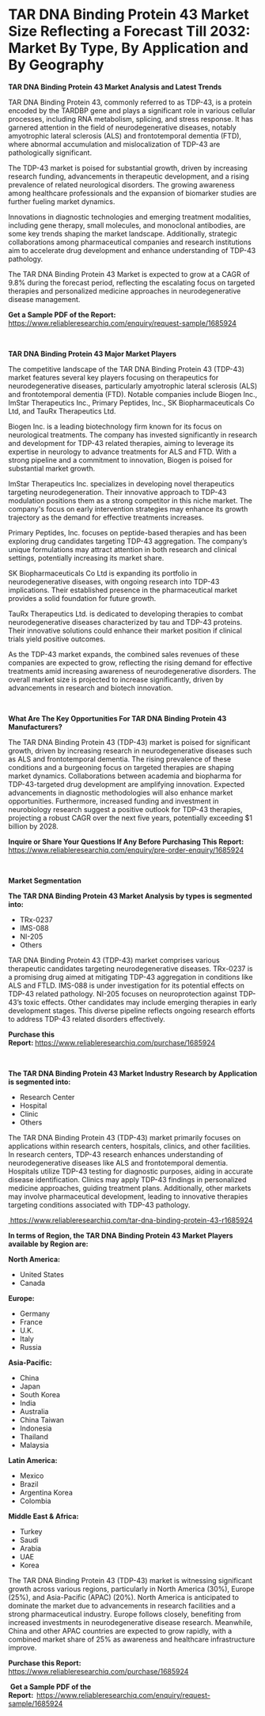 <p><h1>TAR DNA Binding Protein 43 Market Size Reflecting a Forecast Till 2032: Market By Type, By Application and By Geography</h1></p><p><strong>TAR DNA Binding Protein 43 Market Analysis and Latest Trends</strong></p>
<p><p>TAR DNA Binding Protein 43, commonly referred to as TDP-43, is a protein encoded by the TARDBP gene and plays a significant role in various cellular processes, including RNA metabolism, splicing, and stress response. It has garnered attention in the field of neurodegenerative diseases, notably amyotrophic lateral sclerosis (ALS) and frontotemporal dementia (FTD), where abnormal accumulation and mislocalization of TDP-43 are pathologically significant.</p><p>The TDP-43 market is poised for substantial growth, driven by increasing research funding, advancements in therapeutic development, and a rising prevalence of related neurological disorders. The growing awareness among healthcare professionals and the expansion of biomarker studies are further fueling market dynamics.</p><p>Innovations in diagnostic technologies and emerging treatment modalities, including gene therapy, small molecules, and monoclonal antibodies, are some key trends shaping the market landscape. Additionally, strategic collaborations among pharmaceutical companies and research institutions aim to accelerate drug development and enhance understanding of TDP-43 pathology. </p><p>The TAR DNA Binding Protein 43 Market is expected to grow at a CAGR of 9.8% during the forecast period, reflecting the escalating focus on targeted therapies and personalized medicine approaches in neurodegenerative disease management.</p></p>
<p><strong>Get a Sample PDF of the Report:&nbsp;</strong> <a href="https://www.reliableresearchiq.com/enquiry/request-sample/1685924?utm_campaign=2773&utm_medium=2&utm_source=Github&utm_content=ia&utm_term=19042025&utm_id=tar-dna-binding-protein-43">https://www.reliableresearchiq.com/enquiry/request-sample/1685924</a></p>
<p>&nbsp;</p>
<p><strong>TAR DNA Binding Protein 43 Major Market Players</strong></p>
<p><p>The competitive landscape of the TAR DNA Binding Protein 43 (TDP-43) market features several key players focusing on therapeutics for neurodegenerative diseases, particularly amyotrophic lateral sclerosis (ALS) and frontotemporal dementia (FTD). Notable companies include Biogen Inc., ImStar Therapeutics Inc., Primary Peptides, Inc., SK Biopharmaceuticals Co Ltd, and TauRx Therapeutics Ltd.</p><p>Biogen Inc. is a leading biotechnology firm known for its focus on neurological treatments. The company has invested significantly in research and development for TDP-43 related therapies, aiming to leverage its expertise in neurology to advance treatments for ALS and FTD. With a strong pipeline and a commitment to innovation, Biogen is poised for substantial market growth.</p><p>ImStar Therapeutics Inc. specializes in developing novel therapeutics targeting neurodegeneration. Their innovative approach to TDP-43 modulation positions them as a strong competitor in this niche market. The company's focus on early intervention strategies may enhance its growth trajectory as the demand for effective treatments increases.</p><p>Primary Peptides, Inc. focuses on peptide-based therapies and has been exploring drug candidates targeting TDP-43 aggregation. The company’s unique formulations may attract attention in both research and clinical settings, potentially increasing its market share.</p><p>SK Biopharmaceuticals Co Ltd is expanding its portfolio in neurodegenerative diseases, with ongoing research into TDP-43 implications. Their established presence in the pharmaceutical market provides a solid foundation for future growth.</p><p>TauRx Therapeutics Ltd. is dedicated to developing therapies to combat neurodegenerative diseases characterized by tau and TDP-43 proteins. Their innovative solutions could enhance their market position if clinical trials yield positive outcomes.</p><p>As the TDP-43 market expands, the combined sales revenues of these companies are expected to grow, reflecting the rising demand for effective treatments amid increasing awareness of neurodegenerative disorders. The overall market size is projected to increase significantly, driven by advancements in research and biotech innovation.</p></p>
<p>&nbsp;</p>
<p><strong>What Are The Key Opportunities For TAR DNA Binding Protein 43 Manufacturers?</strong></p>
<p><p>The TAR DNA Binding Protein 43 (TDP-43) market is poised for significant growth, driven by increasing research in neurodegenerative diseases such as ALS and frontotemporal dementia. The rising prevalence of these conditions and a burgeoning focus on targeted therapies are shaping market dynamics. Collaborations between academia and biopharma for TDP-43-targeted drug development are amplifying innovation. Expected advancements in diagnostic methodologies will also enhance market opportunities. Furthermore, increased funding and investment in neurobiology research suggest a positive outlook for TDP-43 therapies, projecting a robust CAGR over the next five years, potentially exceeding $1 billion by 2028.</p></p>
<p><strong>Inquire or Share Your Questions If Any Before Purchasing This Report:</strong> <a href="https://www.reliableresearchiq.com/enquiry/pre-order-enquiry/1685924?utm_campaign=2773&utm_medium=2&utm_source=Github&utm_content=ia&utm_term=19042025&utm_id=tar-dna-binding-protein-43">https://www.reliableresearchiq.com/enquiry/pre-order-enquiry/1685924</a></p>
<p>&nbsp;</p>
<p><strong>Market Segmentation</strong></p>
<p><strong>The TAR DNA Binding Protein 43 Market Analysis by types is segmented into:</strong></p>
<p><ul><li>TRx-0237</li><li>IMS-088</li><li>NI-205</li><li>Others</li></ul></p>
<p><p>TAR DNA Binding Protein 43 (TDP-43) market comprises various therapeutic candidates targeting neurodegenerative diseases. TRx-0237 is a promising drug aimed at mitigating TDP-43 aggregation in conditions like ALS and FTLD. IMS-088 is under investigation for its potential effects on TDP-43 related pathology. NI-205 focuses on neuroprotection against TDP-43’s toxic effects. Other candidates may include emerging therapies in early development stages. This diverse pipeline reflects ongoing research efforts to address TDP-43 related disorders effectively.</p></p>
<p><strong>Purchase this Report:&nbsp;</strong><a href="https://www.reliableresearchiq.com/purchase/1685924?utm_campaign=2773&utm_medium=2&utm_source=Github&utm_content=ia&utm_term=19042025&utm_id=tar-dna-binding-protein-43">https://www.reliableresearchiq.com/purchase/1685924</a></p>
<p>&nbsp;</p>
<p><strong>The TAR DNA Binding Protein 43 Market Industry Research by Application is segmented into:</strong></p>
<p><ul><li>Research Center</li><li>Hospital</li><li>Clinic</li><li>Others</li></ul></p>
<p><p>The TAR DNA Binding Protein 43 (TDP-43) market primarily focuses on applications within research centers, hospitals, clinics, and other facilities. In research centers, TDP-43 research enhances understanding of neurodegenerative diseases like ALS and frontotemporal dementia. Hospitals utilize TDP-43 testing for diagnostic purposes, aiding in accurate disease identification. Clinics may apply TDP-43 findings in personalized medicine approaches, guiding treatment plans. Additionally, other markets may involve pharmaceutical development, leading to innovative therapies targeting conditions associated with TDP-43 pathology.</p></p>
<p><a href="https://www.reliableresearchiq.com/tar-dna-binding-protein-43-r1685924?utm_campaign=2773&utm_medium=2&utm_source=Github&utm_content=ia&utm_term=19042025&utm_id=tar-dna-binding-protein-43">&nbsp;https://www.reliableresearchiq.com/tar-dna-binding-protein-43-r1685924</a></p>
<p><strong>In terms of Region, the TAR DNA Binding Protein 43 Market Players available by Region are:</strong></p>
<p>
    <p> <strong> North America: </strong>
        <ul>
            <li>United States</li>
            <li>Canada</li>
        </ul>
        </p> 
    <p> <strong> Europe: </strong>
        <ul>
            <li>Germany</li>
            <li>France</li>
            <li>U.K.</li>
            <li>Italy</li>
            <li>Russia</li>
        </ul>
        </p> 
    <p> <strong> Asia-Pacific: </strong>
        <ul>
            <li>China</li>
            <li>Japan</li>
            <li>South Korea</li>
            <li>India</li>
            <li>Australia</li>
            <li>China Taiwan</li>
            <li>Indonesia</li>
            <li>Thailand</li>
            <li>Malaysia</li>
        </ul>
        </p> 
    <p> <strong> Latin America: </strong>
        <ul>
            <li>Mexico</li>
            <li>Brazil</li>
            <li>Argentina Korea</li>
            <li>Colombia</li>
        </ul>
        </p> 
    <p> <strong> Middle East & Africa: </strong>
        <ul>
            <li>Turkey</li>
            <li>Saudi</li>
            <li>Arabia</li>
            <li>UAE</li>
            <li>Korea</li>
        </ul>
    </p>
    </p>
<p><p>The TAR DNA Binding Protein 43 (TDP-43) market is witnessing significant growth across various regions, particularly in North America (30%), Europe (25%), and Asia-Pacific (APAC) (20%). North America is anticipated to dominate the market due to advancements in research facilities and a strong pharmaceutical industry. Europe follows closely, benefiting from increased investments in neurodegenerative disease research. Meanwhile, China and other APAC countries are expected to grow rapidly, with a combined market share of 25% as awareness and healthcare infrastructure improve.</p></p>
<p><strong>Purchase this Report: </strong><a href="https://www.reliableresearchiq.com/purchase/1685924?utm_campaign=2773&utm_medium=2&utm_source=Github&utm_content=ia&utm_term=19042025&utm_id=tar-dna-binding-protein-43">https://www.reliableresearchiq.com/purchase/1685924</a></p>
<p>&nbsp;<strong>Get a Sample PDF of the Report:&nbsp;&nbsp;</strong><a href="https://www.reliableresearchiq.com/enquiry/request-sample/1685924?utm_campaign=2773&utm_medium=2&utm_source=Github&utm_content=ia&utm_term=19042025&utm_id=tar-dna-binding-protein-43">https://www.reliableresearchiq.com/enquiry/request-sample/1685924</a></p>
<p><strong></strong></p>
<p><p></p><p></p><p></p></p>
